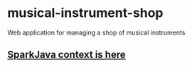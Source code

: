 # musical-instrument-shop
Web application for managing a shop of musical instruments

## [SparkJava context is here](https://github.com/njevtic22/musical-instrument-shop/tree/main/shop-api/sparkjava-context)
